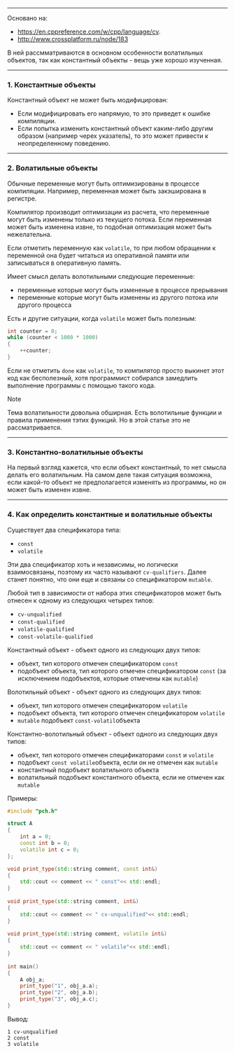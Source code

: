 ___
Основано на:
- https://en.cppreference.com/w/cpp/language/cv.
- http://www.crossplatform.ru/node/183

В ней рассмматриваются в основном особенности волатильных объектов, так как константный объекты - вещь уже хорошо изученная.
___
### 1. Константные объекты

Константный объект не может быть модифицирован:
- Если модифицировать его напрямую, то это приведет к ошибке компиляции.
- Если попытка изменить константный объект каким-либо другим образом (например черех указатель), то это может привести к неопределенному поведению.

___
### 2. Волатильные объекты

Обычные переменные могут быть оптимизированы в процессе компиляции. Например, переменная может быть закэширована в регистре.

Компилятор производит оптимизации из расчета, что переменные могут быть изменены только из текущего потока. Если переменная может быть изменена извне, то подобная оптимизация может быть нежелательна.

Если отметить переменную как `volatile`, то при любом обращении к переменной она будет читаться из оперативной памяти или записываться в оперативную память.

Имеет смысл делать волотильными следующие переменные:
 - переменные которые могут быть измененые в процессе прерывания
 - переменные которые могут быть изменены из другого потока или другого процесса

Есть и другие ситуации, когда `volatile` может быть полезным:
```cpp
int counter = 0;
while (counter < 1000 * 1000)
{
	++counter;
}
```
Если не отметить `done` как `volatile`, то компилятор просто выкинет этот код как бесполезный, хотя программист собирался замедлить выполнение программы с помощью такого кода.

>[!note]
>Тема волатильности довольна обширная. Есть волотильные функции и правила применения тэтих функций. Но в этой статье это не рассматривается.

___
### 3. Константно-волатильные объекты

На первый взгляд кажется, что если объект константный, то нет смысла делать его волатильным. На самом деле такая ситуация возможна, если какой-то объект не предполагается изменять из программы, но он может быть изменен извне.

___
### 4. Как определить константные и волатильные объекты 

Существует два спецификатора типа:
- `const`
- `volatile`

Эти два спецификатор хоть и независимы, но логически взаимосвязаны, поэтому их часто называют `cv-qualifiers`. Далее станет понятно, что они еще и связаны со спецификатором `mutable`.

Любой тип в зависимости от набора этих спецификаторов может быть отнесен к одному из следующих четырех типов:
- `cv-unqualified`
- `const-qualified`
- `volatile-qualified`
- `const-volatile-qualified`

Константный объект - объект одного из следующих двух типов:
- объект, тип которого отмечен спецификатором `const`
- подобъект объекта, тип которого отмечен спецификатором `const` (за исключением подобъектов, которые отмечены как `mutable`)

Волотильный объект - объект одного из следующих двух типов:
- объект, тип которого отмечен спецификатором `volatile`
- подобъект объекта, тип которого отмечен спецификатором `volatile`
- `mutable` подобъект `const-volatil`объекта

Константно-волотильный объект - объект одного из следующих двух типов:
- объект, тип которого отмечен спецификаторами `const` и `volatile`
- подобъект `const volatile`объекта, если он не отмечен как `mutable`
- константный подобъект волатильного объекта
- волатильный подобъект константного объекта, если не отмечен как `mutable`

Примеры:

```cpp
#include "pch.h"

struct A
{
	int a = 0;
	const int b = 0;
	volatile int c = 0;
};

void print_type(std::string comment, const int&)
{
	std::cout << comment << " const"<< std::endl;
}
  
void print_type(std::string comment, int&)
{
	std::cout << comment << " cv-unqualified"<< std::endl;
}
  
void print_type(std::string comment, volatile int&)
{
	std::cout << comment << " volatile"<< std::endl;
}
  
int main()
{
	A obj_a;
	print_type("1", obj_a.a);
	print_type("2", obj_a.b);
	print_type("3", obj_a.c);
}
```

Вывод:
```
1 cv-unqualified
2 const
3 volatile
```